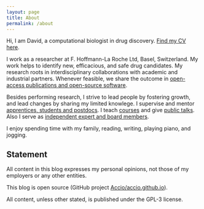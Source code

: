 ```yaml
---
layout: page
title: About
permalink: /about
---
```


Hi, I am David, a computational biologist in drug discovery. [Find my CV here](https://github.com/Accio/CV/blob/master/JitaoDavidZhang_CV.pdf).

I work as a researcher at F. Hoffmann-La Roche Ltd, Basel, Switzerland. My work helps to identify new, efficacious, and safe drug candidates. My research roots in interdisciplinary collaborations with academic and industrial partners. Whenever feasible, we share the outcome in [open-access publications and open-source software]({{site.url}}/research).

Besides performing research, I strive to lead people by fostering growth, and lead changes by sharing my limited knowlege. I supervise and mentor [apprentices, students and postdocs]({{site.url}}/leading#supervision-and-mentoring). I teach [courses]({{site.url}}/leading#teaching) and give [public talks]({{site.url}}/leading#public-talks). Also I serve as [independent expert and board members]({{site.url}}/leading#serving-as-independent-expert-and-board-member).

I enjoy spending time with my family, reading, writing, playing piano, and jogging.

## Statement

All content in this blog expresses my personal opinions, not those of my
employers or any other entities.

This blog is open source (GitHub project
[Accio/accio.github.io](https://github.com/Accio/accio.github.io)).

All content, unless other stated, is published under the GPL-3 license.
